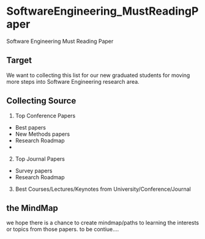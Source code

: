 # SoftwareEngineering_MustReadingPaper
Software Engineering Must Reading Paper

## Target
We want to collecting this list for our new graduated students for moving more steps into Software Engineering research area.

## Collecting Source
1. Top Conference Papers
* Best papers
* New Methods papers
* Research Roadmap
* 
2. Top Journal Papers
* Survey papers
* Research Roadmap

3. Best Courses/Lectures/Keynotes from University/Conference/Journal

## the MindMap
we hope there is a chance to create mindmap/paths to learning the interests or topics from  those papers. to be contiue....
